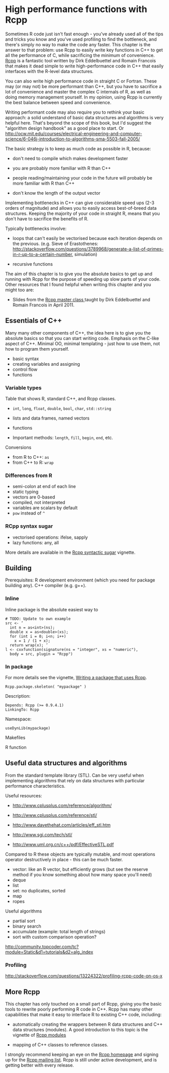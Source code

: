 # High performance functions with Rcpp

Sometimes R code just isn't fast enough - you've already used all of the tips and tricks you know and you've used profiling to find the bottleneck, and there's simply no way to make the code any faster. This chapter is the answer to that problem: use Rcpp to easily write key functions in C++ to get all the performance of C, while sacrificing the minimum of convenience. [Rcpp](http://dirk.eddelbuettel.com/code/rcpp.html) is a fantastic tool written by Dirk Eddelbuettel and Romain Francois that makes it dead simple to write high-performance code in C++ that easily interfaces with the R-level data structures.

You can also write high performance code in straight C or Fortran. These may (or may not) be more performant than C++, but you have to sacrifice a lot of convenience and master the complex C internals of R, as well as doing memory management yourself. In my opinion, using Rcpp is currently the best balance between speed and convenience.

Writing performant code may also require you to rethink your basic approach: a solid understand of basic data structures and algorithms is very helpful here.  That's beyond the scope of this book, but I'd suggest the "algorithm design handbook" as a good place to start.  Or http://ocw.mit.edu/courses/electrical-engineering-and-computer-science/6-046j-introduction-to-algorithms-sma-5503-fall-2005/

The basic strategy is to keep as much code as possible in R, because:

* don't need to compile which makes development faster

* you are probably more familiar with R than C++

* people reading/maintaining your code in the future will probably be more familiar with R than C++

* don't know the length of the output vector

Implementing bottlenecks in C++ can give considerable speed ups (2-3 orders of magnitude) and allows you to easily access best-of-breed data structures.  Keeping the majority of your code in straight R, means that you don't have to sacrifice the benefits of R.  

Typically bottlenecks involve:

 * loops that can't easily be vectorised because each iteration depends on the previous.  (e.g. Sieve of Erastothenes: http://stackoverflow.com/questions/3789968/generate-a-list-of-primes-in-r-up-to-a-certain-number, simulation)
 
 * recursive functions

The aim of this chapter is to give you the absolute basics to get up and running with Rcpp for the purpose of speeding up slow parts of your code. Other resources that I found helpful when writing this chapter and you might too are:

* Slides from the [Rcpp master class ](http://dirk.eddelbuettel.com/blog/2011/04/29/#rcpp_class_2011-04_slides) taught by Dirk Eddelbuettel and Romain Francois in April 2011.

## Essentials of C++

Many many other components of C++, the idea here is to give you the absolute basics so that you can start writing code.  Emphasis on the C-like aspect of C++.  Minimal OO, minimal templating - just how to use them, not how to program them yourself.

* basic syntax
* creating variables and assigning
* control flow
* functions

### Variable types

Table that shows R, standard C++, and Rcpp classes.

* `int`, `long`, `float`, `double`, `bool`, `char`, `std::string`
* lists and data frames, named vectors
* functions

* Important methods: `length`, `fill`, `begin`, `end`, etc.

Conversions

* from R to C++: `as`
* from C++ to R: `wrap`

### Differences from R

* semi-colon at end of each line
* static typing
* vectors are 0-based
* compiled, not interpreted 
* variables are scalars by default
* `pow` instead of `^`

### RCpp syntax sugar

* vectorised operations: ifelse, sapply
* lazy functions: any, all

More details are available in the [Rcpp syntactic sugar](http://dirk.eddelbuettel.com/code/rcpp/Rcpp-sugar.pdf) vignette.

## Building

Prerequisites: R development environment (which you need for package building any).  C++ compiler (e.g. g++).

### Inline

Inline package is the absolute easiest way to 

    # TODO: Update to own example
    src <- ’
      int n = as<int>(ns); 
      double x = as<double>(xs);
      for (int i = 0; i<n; i++) 
        x = 1 / (1 + x);
      return wrap(x); ’ 
    l <- cxxfunction(signature(ns = "integer", xs = "numeric"), 
      body = src, plugin = "Rcpp")

### In package

For more details see the vignette, [Writing a package that uses Rcpp](http://dirk.eddelbuettel.com/code/rcpp/Rcpp-package.pdf).

    Rcpp.package.skeleton( "mypackage" )

Description:

    Depends: Rcpp (>= 0.9.4.1) 
    LinkingTo: Rcpp 

Namespace:

    useDynLib(mypackage)


Makefiles

R function


## Useful data structures and algorithms

From the standard template library (STL).  Can be very useful when implementing algorithms that rely on data structures with particular performance characteristics.

Useful resources:

* http://www.cplusplus.com/reference/algorithm/
* http://www.cplusplus.com/reference/stl/

* http://www.davethehat.com/articles/eff_stl.htm
* http://www.sgi.com/tech/stl/
* http://www.uml.org.cn/c++/pdf/EffectiveSTL.pdf

Compared to R these objects are typically mutable, and most operations operator destructively in place - this can be much faster.

* vector: like an R vector, but efficiently grows (but see the reserve method if you know something about how many space you'll need)
* deque
* list
* set: no duplicates, sorted
* map
* ropes

Useful algorithms

* partial sort
* binary search
* accumulate (example: total length of strings)
* sort with custom comparison operation?

http://community.topcoder.com/tc?module=Static&d1=tutorials&d2=alg_index

### Profiling

http://stackoverflow.com/questions/13224322/profiling-rcpp-code-on-os-x

## More Rcpp

This chapter has only touched on a small part of Rcpp, giving you the basic tools to rewrite poorly performing R code in C++.  Rcpp has many other capabilities that make it easy to interface R to existing C++ code, including:

* automatically creating the wrappers between R data structures and C++ data
  structures (modules).  A good introduction to this topic is the vignette of [Rcpp modules](http://dirk.eddelbuettel.com/code/rcpp/Rcpp-modules.pdf)

* mapping of C++ classes to reference classes.

I strongly recommend keeping an eye on the [Rcpp homepage](http://dirk.eddelbuettel.com/code/rcpp.html) and signing up for the [Rcpp mailing list](http://lists.r-forge.r-project.org/cgi-bin/mailman/listinfo/rcpp-devel). Rcpp is still under active development, and is getting better with every release.
